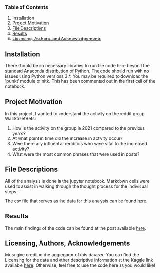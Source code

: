 
### Table of Contents

1. [Installation](#installation)
2. [Project Motivation](#motivation)
3. [File Descriptions](#files)
4. [Results](#results)
5. [Licensing, Authors, and Acknowledgements](#licensing)

## Installation <a name="installation"></a>

There should be no necessary libraries to run the code here beyond the standard Anaconda distribution of Python.  The code should run with no issues using Python versions 3.*. You may be required to download the 'punkt' module of nltk. This has been commented out in the first cell of the notebook.

## Project Motivation<a name="motivation"></a>

In this project, I wanted to understand the activity on the reddit group WallStreetBets:

1. How is the activity on the group in 2021 compared to the previous years?
2. At what point in time did the increase in activity occur?
3. Were there any influential redditors who were vital to the increased activity?
4. What were the most common phrases that were used in posts?

## File Descriptions <a name="files"></a>

All of the analysis is done in the jupyter notebook.  Markdown cells were used to assist in walking through the thought process for the individual steps.  

The csv file that serves as the data for this analysis can be found [here](https://www.kaggle.com/unanimad/reddit-rwallstreetbets).

## Results<a name="results"></a>

The main findings of the code can be found at the post available [here](https://raju-vishnu.medium.com/r-wallstreetbets-the-subreddit-that-annoyed-the-hedge-funds-ee7f61871bc7).

## Licensing, Authors, Acknowledgements<a name="licensing"></a>

Must give credit to the aggregator of this dataset. You can find the Licensing for the data and other descriptive information at the Kaggle link available [here](https://www.kaggle.com/unanimad/reddit-rwallstreetbets). Otherwise, feel free to use the code here as you would like! 
